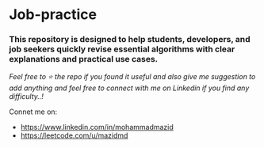 # Job-practice

### This repository is designed to help students, developers, and job seekers quickly revise essential algorithms with clear explanations and practical use cases.

*Feel free to ⭐ the repo if you found it useful and also give me suggestion to add anything and feel free to connect with me on Linkedin if you find any difficulty..!*

Connet me on:

- https://www.linkedin.com/in/mohammadmazid
- https://leetcode.com/u/mazidmd
